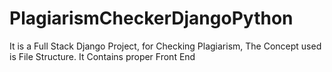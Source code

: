 # PlagiarismCheckerDjangoPython
It is a Full Stack Django Project, for Checking Plagiarism, The Concept used is File Structure. It Contains proper Front End
